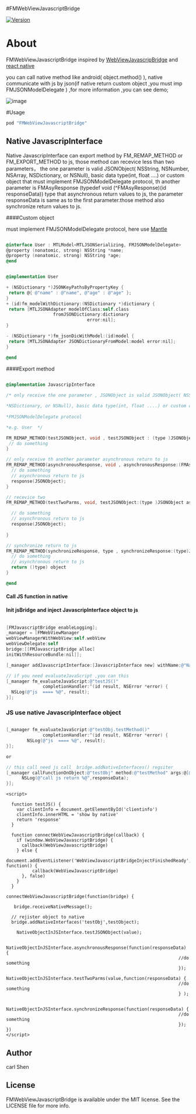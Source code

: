 #FMWebViewJavascriptBridge

[![Version](https://img.shields.io/cocoapods/v/FMWebViewJavascriptBridge.svg?style=flat)](http://cocoapods.org/pods/FMWebViewJavascriptBridge)

# About

FMWebViewJavascriptBridge inspired by [WebViewJavascripBridge](http://git.elenet.me/arch.iOS/ELMWebViewJavascriptBridge/blob/developer/WebViewJavascripBridge.md) and [react native](https://github.com/facebook/react-native)

you can call native method like android( object.method() ), native communicate with js by json(if native return custom object ,you must
imp FMJSONModelDelegate ) ,for more information ,you can see demo;

![image](http://7xs4ye.com1.z0.glb.clouddn.com/jsbridge.png)

#Usage

```ruby
pod "FMWebViewJavascriptBridge"
```

## Native JavascripInterface

Native JavascripInterface can export method by FM_REMAP_METHOD or FM_EXPORT_METHOD to js, those method can recevice less than two parameters， the one parameter is valid JSONObject( NSString, NSNumber, NSArray, NSDictionary, or NSNull), basic data type(int, float ....) or custom object that must implement FMJSONModelDelegate protocol, th another parameter is FMAsyResponse  (typedef void (^FMAsyResponse)(id responseData))  type that asynchronous return values to js, the parameter responseData is same as to the first parameter.those method also synchronize return values to js.


####Custom object

 must implement FMJSONModelDelegate protocol, here use [Mantle](https://github.com/Mantle/Mantle) 
 
 ``` objective-c

@interface User : MTLModel<MTLJSONSerializing, FMJSONModelDelegate>
@property (nonatomic, strong) NSString *name;
@property (nonatomic, strong) NSString *age;
@end


@implementation User

+ (NSDictionary *)JSONKeyPathsByPropertyKey {
  return @{ @"name" : @"name", @"age" : @"age" };
}
+ (id)fm_modelWithDictionary:(NSDictionary *)dictionary {
  return [MTLJSONAdapter modelOfClass:self.class
                   fromJSONDictionary:dictionary
                                error:nil];
}

- (NSDictionary *)fm_jsonDicWithModel:(id)model {
  return [MTLJSONAdapter JSONDictionaryFromModel:model error:nil];
}

@end

```


####Export method

``` objective-c

@implementation JavascripInterface
 
/* only receive the one parameter , JSONObject is valid JSONObject( NSString, NSNumber, NSArray, 

*NSDictionary, or NSNull), basic data type(int, float ....) or custom object that must implement
 
*FMJSONModelDelegate protocol 

*e.g. User  */

FM_REMAP_METHOD(testJSONObject, void , testJSONObject : (type )JSONObject) {
 // do something
}

// only receive th another parameter asynchronous return to js
FM_REMAP_METHOD(asynchronousResponse, void , asynchronousResponse:(FMAsyResponse)response) {
  // do something
  // asynchronous return to js
  response(JSONObject);
}

// recevice two
FM_REMAP_METHOD(testTwoParms, void, testJSONObject:(type )JSONObject asynchronousResponse: (FMAsyResponse)response) {

  // do something
  // asynchronous return to js
  response(JSONObject);
  
}

// synchronize return to js
FM_REMAP_METHOD(synchronizeResponse, type , synchronizeResponse:(type)JSONObject) {
  // do something
  // asynchronous return to js
  return ()type) object
}

@end

```

#### Call JS function in native



#### Init jsBridge and inject JavascripInterface object to js

``` objective-c

[FMJavascriptBridge enableLogging];
_manager = [FMWebViewManager
webViewManagerWithWebView:self.webView
webViewDelegate:self
bridge:[[FMJavascriptBridge alloc]
initWithResourceBundle:nil]];

[_manager addJavascriptInterface:[JavascripInterface new] withName:@"NativeObjectInJSInterface"];

// if you need evaluateJavaScript ,you can this
[_manager fm_evaluateJavaScript:@"testJS()"
              completionHandler:^(id result, NSError *error) {
  NSLog(@"js  ==== %@", result);
}];

```

### JS use native JavascripInterface object

``` objective-c

[_manager fm_evaluateJavaScript:@"testObj.testMethod()"
              completionHandler:^(id result, NSError *error) {
        NSLog(@"js  ==== %@", result);
}];

or

// this call need js call  bridge.addNativeInterfaces() regsiter
[_manager callFunctionOnObject:@"testObj" method:@"testMethod" args:@[@"", @{@"key":@"value"}] response:^(id responseData) {
      NSLog(@"call js return %@",responseData);
}];

```


``` javascrip
<script>

  function testJS() {
    var clientInfo = document.getElementById('clientinfo')
    clientInfo.innerHTML = 'show by native'
    return 'response'
  }
  
  function connectWebViewJavascriptBridge(callback) {
    if (window.WebViewJavascriptBridge) {
      callback(WebViewJavascriptBridge)
    } else {
        document.addEventListener('WebViewJavascriptBridgeInjectFinishedReady', function() {
          callback(WebViewJavascriptBridge)
      }, false)
    }
  }

connectWebViewJavascriptBridge(function(bridge) {

   bridge.receiveNativeMessage();

  // rejister object to native
  bridge.addNativeInterfaces('testObj',testObject);

	NativeObjectInJSInterface.testJSONObject(value);
	
	NativeObjectInJSInterface.asynchronousResponse(function(responseData) {
                                                                  //do something
                                                                  });
    NativeObjectInJSInterface.testTwoParms(value,function(responseData) {
                                                                  //do something
                                                                  } );
                                                                  
   NativeObjectInJSInterface.synchronizeResponse(function(responseData) {
                                                                  //do something
                                                                  });
})
</script>
```



## Author

carl Shen

## License

FMWebViewJavascriptBridge is available under the MIT license. See the LICENSE file for more info.
